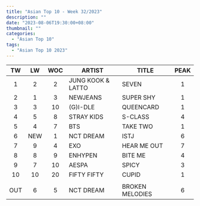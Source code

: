 ```yaml
---
title: "Asian Top 10 - Week 32/2023"
description: ""
date: "2023-08-06T19:30:00+08:00"
thumbnail: ""
categories:
  - "Asian Top 10"
tags:
  - "Asian Top 10 2023"
---
```

<!--more-->
|TW|LW|WOC|ARTIST|TITLE|PEAK|
|:---:|:---:|:---:|---|---|:---:|
|1|2|2|JUNG KOOK & LATTO|SEVEN|1|
|2|1|3|NEWJEANS|SUPER SHY|1|
|3|3|10|(G)I-DLE|QUEENCARD|1|
|4|5|8|STRAY KIDS|S-CLASS|4|
|5|4|7|BTS|TAKE TWO|1|
|6|NEW|1|NCT DREAM|ISTJ|6|
|7|9|4|EXO|HEAR ME OUT|7|
|8|8|9|ENHYPEN|BITE ME|4|
|9|7|10|AESPA|SPICY|3|
|10|10|20|FIFTY FIFTY|CUPID|1|
| | | | | | |
|OUT|6|5|NCT DREAM|BROKEN MELODIES|6|
